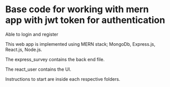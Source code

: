 # Base code for working with mern app with jwt token for authentication
Able to login and register

This web app is implemented using MERN stack;
MongoDb,
Express.js,
React.js,
Node.js.

The express_survey contains the back end file.

The react_user contains the UI.

Instructions to start are inside each respective folders.
